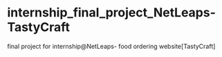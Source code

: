 # internship_final_project_NetLeaps-TastyCraft

final project for internship@NetLeaps- food ordering website[TastyCraft]

